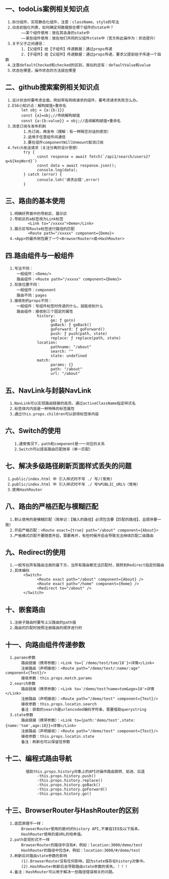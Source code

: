 ## 一、todoLis案例相关知识点
     1.拆分组件、实现静态化组件，注意：className、style的写法
     2.动态初始化列表，如何确定将数据放在哪个组件的state中？
           ——某个组件使用：放在其自身的state中
           ——某些组件使用：放在他们共同的父组件state中（官方称此操作为：状态提升）
     3.关于父子之间通信：
           1.【父组件】给【子组件】传递数据：通过props传递
           2.【子组件】给【父组件】传递数据：通过props传递，要求父提前给子传递一个函数
     4.注意defaultChecked和checked的区别，类似的还有：defaultValue和value
     5.状态在哪里，操作状态的方法就在哪里

## 二、github搜索案例相关知识点
     1.设计状态时要考虑全面，例如带有网络请求的组件，要考虑请求失败怎么办。
     2.ES6小知识点：解构赋值+重命名
           let obj = {a:{b:1}}
           const {a}=obj;//传统解构赋值
           const {a:{b:value}} = obj;//连续解构赋值+重命名
     3.消息订阅与发布机制
            1.先订阅，再发布（理解：有一种隔空对话的感觉）
            2.适用于任意组件间通信
            3.要在组件componentWillUnmount取消订阅
     4.fetch发送请求（关注分离的设计思想）
            try {
                  const response = await fetch(`/api1/search/users2?q=${keyWord}`)
                  const data = await response.json();
                  console.log(data);
            } catch (error) {
                  console.loh('请求出错',error)
            }

## 三、路由的基本使用
      1.明确好界面中的导航区、展示区
      2.导航区的a标签改为Link标签
              <Link to="/xxxxx">Demo</Link>
      3.展示区写Route标签进行路径的匹配
              <Route path="/xxxxx" component={Demo}>
      4.<App>的最外侧包裹了一个<BrowserRouter>或<HashRouter>

## 四.路由组件与一般组件
      1.写法不同：
         一般组件：<Demo/>
         路由组件：<Route path="/xxxxx" component={Demo}>
      2.存放位置不同：
         一般组件：component
         路由不同：pages
      3.接收到的props不同：
         一般组件：写组件标签时传递的什么，就能收到什么
         路由组件：接收到三个固定的属性
                  history:
                        go: ƒ go(n)
                        goBack: ƒ goBack()
                        goForward: ƒ goForward()
                        push: ƒ push(path, state)
                        replace: ƒ replace(path, state)
                  location:
                        pathname: "/about"
                        search: ""
                        state: undefined
                  match:
                        params: {}
                        path: "/about"
                        url: "/about"

## 五、NavLink与封装NavLink
      1.NavLink可以实现路由链接的高亮，通过activeClassName指定样式名
      2.标签体内内容是一种特殊的标签属性
      3.通过this.props.children可以获得标签体内容

## 六、Switch的使用
        1.通常情况下，path和component是一一对应的关系
        2.Switch可以提高路由匹配效率（单一匹配）

## 七、解决多级路径刷新页面样式丢失的问题
     1.public/index.html 中 引入样式时不写 ./ 写/(常用)
     2.public/index.html 中 引入样式时不写 ./ 写%PUBLIC_URL%（常用）
     3.使用HashRouter

## 八、路由的严格匹配与模糊匹配
      1.默认使用的是模糊匹配（简单记：【输入的路径】必须包含要【匹配的路径】，且顺序要一致）
      2.开启严格匹配：<Route exact={true} path="/about" component={About}>
      3.严格模式匹配不要随意开启，需要再开，有些时候开启会导致无法继续匹配二级路由

## 九、Redirect的使用
      1.一般写在所有路由注册的最下方，当所有路由都无法匹配时，跳转到Redirect指定的路由
      2.具体编码
            <Switch>
                  <Route exact path="/about" component={About} />
                  <Route exact path="/home" component={Home} />
                  <Redirect to="/about" />
            </Switch>

## 十、嵌套路由
      1.注册子路由时要写上父路由的path值
      2.路由的匹配时按照注册路由的顺序进行的

## 十一、向路由组件传递参数
      1.params参数
           路由链接（携带参数）：<Link to={`/demo/test/tom/18`}>详情</Link>
           注册路由（声明接收）：<Route path="/demo/test/:name/:age" component={Test}/>
           接收参数：this.props.match.params
      2.search参数
           路由链接（携带参数）：<Link to='/demo/test?name=tom&age=18'>详情</Link>
           注册路由（声明接收）：<Route path="/demo/test" component={Test}/>
           接收参数：this.props.locatin.search
           备注：获取的search是urlencoded编码字符串，需要借助querystring
      3.state参数
           路由链接（携带参数）：<Link to={path:'demo/test',state:{name:'tom',age:18}}>详情</Link>
           注册路由（声明接收）：<Route path="/demo/test" component={Test}/>
           接收参数：this.props.locatin.state
           备注：刷新也可以保留住参数

## 十二、编程式路由导航
             借助this.props.history对象上的API对操作路由跳转、前进、后退
                  -this.props.history.push()
                  -this.props.history.replace()
                  -this.props.history.goBack()
                  -this.props.history.goForward()
                  -this.props.history.go()

## 十三、BrowserRouter与HashRouter的区别
      1.底层原理不一样：
           BrowserRouter使用的是H5的history API,不兼容IE9及以下版本。
           HashRouter使用的是URL的哈希值。
      2.path变现形式不一样
           BrowserRouter的路径中没有#，例如：location:3000/demo/test
           HashRouter的路径中包含#，例如：location:3000/#/demo/test
      3.刷新后对路由state参数的影响
           (1).BrowserRouter没有任何影响，因为state保存在history对象中。
           (2).HashRouter刷新后会导致路由state参数的丢失。！！！
      4.备注：HashRouter可以用于解决一些路径错误相关的问题。

                      